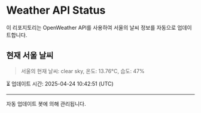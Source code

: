 
# Weather API Status

이 리포지토리는 OpenWeather API를 사용하여 서울의 날씨 정보를 자동으로 업데이트합니다.

## 현재 서울 날씨
> 서울의 현재 날씨: clear sky, 온도: 13.76°C, 습도: 47%

⏳ 업데이트 시간: 2025-04-24 10:42:51 (UTC)

---
자동 업데이트 봇에 의해 관리됩니다.
